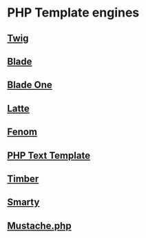 # PHP Template engines

## [Twig](https://github.com/twigphp/Twig)

## [Blade](https://github.com/jenssegers/blade)

## [Blade One](https://github.com/EFTEC/BladeOne)

## [Latte](https://github.com/nette/latte)

## [Fenom](https://github.com/fenom-template/fenom)

## [PHP Text Template](https://github.com/sebastianbergmann/php-text-template)

## [Timber](https://github.com/timber/timber)

## [Smarty](https://github.com/smarty-php/smarty)

## [Mustache.php](https://github.com/bobthecow/mustache.php)
